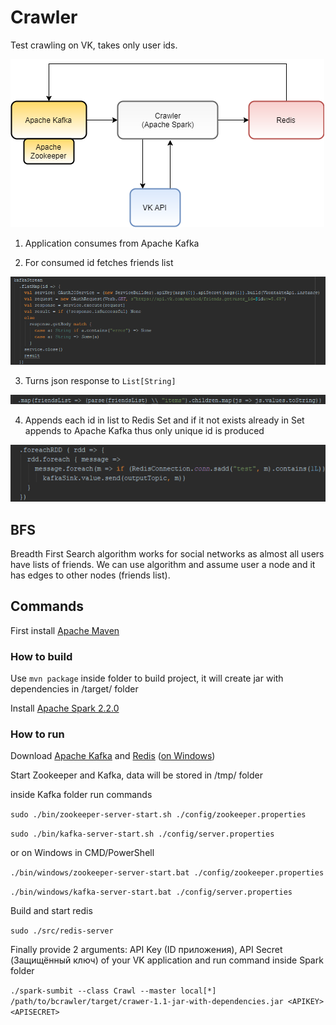 # Crawler
Test crawling on VK, takes only user ids.

![Arch](https://github.com/Zulek/bcrawler/blob/master/arch.png)

1. Application consumes from Apache Kafka  

2. For consumed id fetches friends list

![2](https://github.com/Zulek/bcrawler/blob/master/vkfetch.png)

3. Turns json response to `List[String]`

![3](https://github.com/Zulek/bcrawler/blob/master/json.png)

4. Appends each id in list to Redis Set and if it not exists already in Set appends to Apache Kafka thus only unique id is produced  

![4](https://github.com/Zulek/bcrawler/blob/master/rediskafkaprod.png)


## BFS
Breadth First Search algorithm works for social networks as almost all users have lists of friends. We can use algorithm and assume user a node and it has edges to other nodes (friends list).
## Commands
First install [Apache Maven](https://maven.apache.org/download.cgi)
### How to build
Use `mvn package` inside folder to build project, it will create jar with dependencies in /target/ folder

Install [Apache Spark 2.2.0](https://spark.apache.org/downloads.html)

### How to run

Download [Apache Kafka](https://kafka.apache.org/downloads) and [Redis](https://redis.io/download) ([on Windows](https://github.com/MicrosoftArchive/redis))

Start Zookeeper and Kafka, data will be stored in /tmp/ folder

inside Kafka folder run commands

`sudo ./bin/zookeeper-server-start.sh ./config/zookeeper.properties`

`sudo ./bin/kafka-server-start.sh ./config/server.properties`

or on Windows in CMD/PowerShell

`./bin/windows/zookeeper-server-start.bat ./config/zookeeper.properties`

`./bin/windows/kafka-server-start.bat ./config/server.properties`

Build and start redis

`sudo ./src/redis-server`

Finally provide 2 arguments: API Key (ID приложения), API Secret (Защищённый ключ) of your VK application and run command inside Spark folder

`./spark-sumbit --class Crawl --master local[*] /path/to/bcrawler/target/crawer-1.1-jar-with-dependencies.jar <APIKEY> <APISECRET>`
